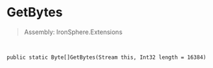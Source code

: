 ﻿

# GetBytes

> Assembly: IronSphere.Extensions



```


public static Byte[]GetBytes(Stream this, Int32 length = 16384)
```